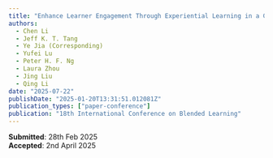 ```yaml
---
title: "Enhance Learner Engagement Through Experiential Learning in a Gamified Simulation: a Longitudinal Study"
authors:
  - Chen Li
  - Jeff K. T. Tang
  - Ye Jia (Corresponding)
  - Yufei Lu
  - Peter H. F. Ng
  - Laura Zhou
  - Jing Liu
  - Qing Li
date: "2025-07-22"
publishDate: "2025-01-20T13:31:51.012081Z"
publication_types: ["paper-conference"]
publication: "18th International Conference on Blended Learning"
---
```


**Submitted**: 28th Feb 2025  
**Accepted**: 2nd April 2025